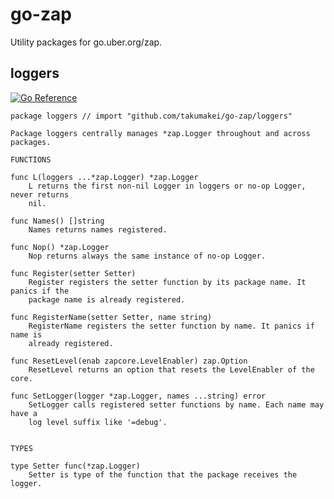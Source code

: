go-zap
======================================================================

Utility packages for go.uber.org/zap.


loggers
----------------------------------------------------------------------

[![Go Reference](https://pkg.go.dev/badge/github.com/takumakei/go-zap/loggers.svg)](https://pkg.go.dev/github.com/takumakei/go-zap/loggers)

```
package loggers // import "github.com/takumakei/go-zap/loggers"

Package loggers centrally manages *zap.Logger throughout and across
packages.

FUNCTIONS

func L(loggers ...*zap.Logger) *zap.Logger
    L returns the first non-nil Logger in loggers or no-op Logger, never returns
    nil.

func Names() []string
    Names returns names registered.

func Nop() *zap.Logger
    Nop returns always the same instance of no-op Logger.

func Register(setter Setter)
    Register registers the setter function by its package name. It panics if the
    package name is already registered.

func RegisterName(setter Setter, name string)
    RegisterName registers the setter function by name. It panics if name is
    already registered.

func ResetLevel(enab zapcore.LevelEnabler) zap.Option
    ResetLevel returns an option that resets the LevelEnabler of the core.

func SetLogger(logger *zap.Logger, names ...string) error
    SetLogger calls registered setter functions by name. Each name may have a
    log level suffix like '=debug'.


TYPES

type Setter func(*zap.Logger)
    Setter is type of the function that the package receives the logger.

```

